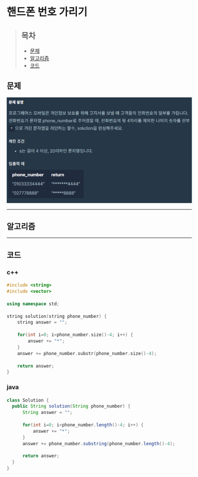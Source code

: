 # 핸드폰 번호 가리기

> ## 목차
> * [문제](#문제)
> * [알고리즘](#알고리즘)
> * [코드](#코드)

## 문제
![문제](https://github.com/ryusehui/algorithm/blob/master/programmers/level1/problems/%ED%95%B8%EB%93%9C%ED%8F%B0%20%EB%B2%88%ED%98%B8%20%EA%B0%80%EB%A6%AC%EA%B8%B0.PNG)
<hr/>

## 알고리즘

<hr/>

## 코드
### c++
```c++
#include <string>
#include <vector>
 
using namespace std;
 
string solution(string phone_number) {
    string answer = "";
    
    for(int i=0; i<phone_number.size()-4; i++) {
        answer += "*";
    }
    answer += phone_number.substr(phone_number.size()-4);
    
    return answer;
}
```

### java
```java
class Solution {
  public String solution(String phone_number) {
      String answer = "";
      
      for(int i=0; i<phone_number.length()-4; i++) {
          answer += "*";
      }
      answer += phone_number.substring(phone_number.length()-4);
      
      return answer;
  }
}
```
